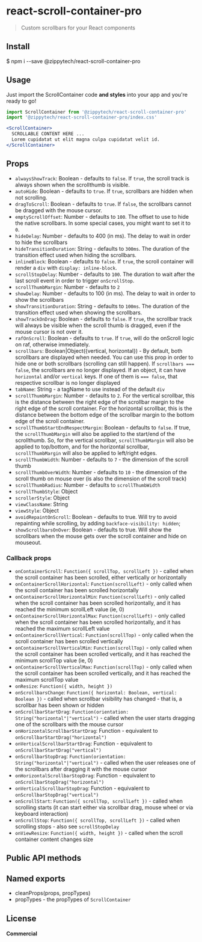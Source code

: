 # react-scroll-container-pro

> Custom scrollbars for your React components

## Install

$ npm i --save @zippytech/react-scroll-container-pro

## Usage

Just import the ScrollContainer code **and styles** into your app and you're ready to go!

```jsx
import ScrollContainer from '@zippytech/react-scroll-container-pro'
import '@zippytech/react-scroll-container-pro/index.css'

<ScrollContainer>
  SCROLLABLE CONTENT HERE ...
  Lorem cupidatat ut elit magna culpa cupidatat velit id.
</ScrollContainer>
```

## Props

 * `alwaysShowTrack`: Boolean - defaults to `false`. If `true`, the scroll track is always shown when the scrollthumb is visible.
 * `autoHide`: Boolean - defaults to `true`. If `true`, scrollbars are hidden when not scrolling.
 * `dragToScroll`: Boolean - defaults to `true`. If `false`, the scrollbars cannot be dragged with the mouse cursor.
 * `emptyScrollOffset`: Number - defaults to `100`. The offset to use to hide the native scrollbars. In some special cases, you might want to set it to `0`.
 * `hideDelay`: Number - defaults to 400 (in ms). The delay to wait in order to hide the scrollbars
 * `hideTransitionDuration`: String - defaults to `300ms`. The duration of the transition effect used when hiding the scrollbars.
 * `inlineBlock`: Boolean - defaults to `false`. If `true`, the scroll container will render a `div` with `display: inline-block`.
 * `scrollStopDelay`: Number - defaults to `100`. The duration to wait after the last scroll event in order to trigger `onScrollStop`.
 * `scrollThumbMargin`: Number - defaults to `2`
 * `showDelay`: Number - defaults to 100 (in ms). The delay to wait in order to show the scrollbars
 * `showTransitionDuration`: String - defaults to `100ms`. The duration of the transition effect used when showing the scrollbars.
 * `showTrackOnDrag`: Boolean - defaults to `false`. If `true`, the scrollbar track will always be visible when the scroll thumb is dragged, even if the mouse cursor is not over it.
 * `rafOnScroll`: Boolean - defaults to `true`. If `true`, will do the onScroll logic on raf, otherwise immediately.
 * `scrollbars`: Boolean|Object({vertical, horizontal}) - By default, both scrollbars are displayed when needed. You can use this prop in order to hide one or both scrollbars (scrolling can still happen). If `scrollbars === false`, the scrollbars are no longer displayed. If an object, it can have `horizontal` and/or `vertical` keys. If one of them is `=== false`, that respective scrollbar is no longer displayed
 * `tabName`: String - a tagName to use instead of the default `div`
 * `scrollThumbMargin`: Number - defaults to `2`. For the vertical scrollbar, this is the distance between the right edge of the scrollbar margin to the right edge of the scroll container. For the horizontal scrollbar, this is the distance between the bottom edge of the scrollbar margin to the bottom edge of the scroll container.
 * `scrollThumbStartEndRespectMargin`: Boolean - defaults to `false`. If true, the `scrollThumbMargin` will also be applied to the start/end of the scrollthumb. So, for the vertical scrollbar, `scrollThumbMargin` will also be applied to top/bottom, and for the horizontal scrollbar, `scrollThumbMargin` will also be applied to left/right edges.
 * `scrollThumbWidth`: Number - defaults to `7` - the dimension of the scroll thumb
 * `scrollThumbOverWidth`: Number - defaults to `10` - the dimension of the scroll thumb on mouse over (is also the dimension of the scroll track)
 * `scrollThumbRadius`: Number - defaults to `scrollThumbWidth`
 * `scrollThumbStyle`: Object
 * `scrollerStyle`: Object
 * `viewClassName`: String
 * `viewStyle`: Object
 * `avoidRepaintOnScroll`: Boolean - defaults to true. Will try to avoid repainting while scrolling, by adding `backface-visibility: hidden`;
 * `showScrollbarsOnOver`: Boolean - defaults to true. Will show the scrollbars when the mouse gets over the scroll container and hide on mouseout.

### Callback props

 * `onContainerScroll`: `Function({ scrollTop, scrollLeft })` - called when the scroll container has been scrolled, either vertically or horizontally
 * `onContainerScrollHorizontal`: `Function(scrollLeft)` - only called when the scroll container has been scrolled horizontally
 * `onContainerScrollHorizontalMin`: `Function(scrollLeft)` - only called when the scroll container has been scrolled horizontally, and it has reached the minimum scrollLeft value (ie, 0)
 * `onContainerScrollHorizontalMax`: `Function(scrollLeft)` - only called when the scroll container has been scrolled horizontally, and it has reached the maximum scrollLeft value
 * `onContainerScrollVertical`: `Function(scrollTop)` - only called when the scroll container has been scrolled vertically
 * `onContainerScrollVerticalMin`: `Function(scrollTop)` - only called when the scroll container has been scrolled vertically, and it has reached the minimum scrollTop value (ie, 0)
 * `onContainerScrollVerticalMax`: `Function(scrollTop)` - only called when the scroll container has been scrolled vertically, and it has reached the maximum scrollTop value
 * `onResize`: `Function({ width, height })`
 * `onScrollbarsChange`: `Function({ horizontal: Boolean, vertical: Boolean })` - called when scrollbar visibility has changed - that is, a scrollbar has been shown or hidden
 * `onScrollbarStartDrag`: `Function(orientation: String("horizontal"|"vertical")` - called when the user starts dragging one of the scrollbars with the mouse cursor
 * `onHorizontalScrollbarStartDrag`: Function - equivalent to `onScrollbarStartDrag("horizontal")`
 * `onVerticalScrollbarStartDrag`: Function - equivalent to `onScrollbarStartDrag("vertical")`
 * `onScrollbarStopDrag`: `Function(orientation: String("horizontal"|"vertical")` - called when the user releases one of the scrollbars after dragging it with the mouse cursor
 * `onHorizontalScrollbarStopDrag`: Function - equivalent to `onScrollbarStopDrag("horizontal")`
 * `onVerticalScrollbarStopDrag`: Function - equivalent to `onScrollbarStopDrag("vertical")`
 * `onScrollStart`: `Function({ scrollTop, scrollLeft })` - called when scrolling starts (it can start either via scrollbar drag, mouse wheel or via keyboard interaction)
 * `onScrollStop`: `Function({ scrollTop, scrollLeft })` - called when scrolling stops - also see `scrollStopDelay`
 * `onViewResize`: `Function({ width, height })` - called when the scroll container content changes size

## Public API methods

## Named exports

 * cleanProps(props, propTypes)
 * propTypes - the propTypes of `ScrollContainer`

## License

#### Commercial
